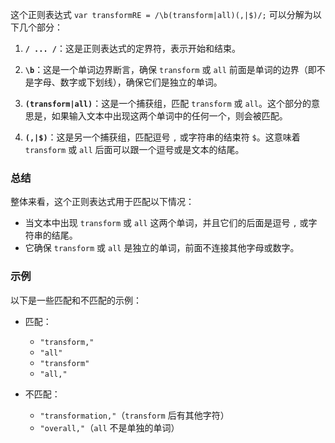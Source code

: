 这个正则表达式 `var transformRE = /\b(transform|all)(,|$)/;` 可以分解为以下几个部分：

1. **`/ ... /`**：这是正则表达式的定界符，表示开始和结束。

2. **`\b`**：这是一个单词边界断言，确保 `transform` 或 `all` 前面是单词的边界（即不是字母、数字或下划线），确保它们是独立的单词。

3. **`(transform|all)`**：这是一个捕获组，匹配 `transform` 或 `all`。这个部分的意思是，如果输入文本中出现这两个单词中的任何一个，则会被匹配。

4. **`(,|$)`**：这是另一个捕获组，匹配逗号 `,` 或字符串的结束符 `$`。这意味着 `transform` 或 `all` 后面可以跟一个逗号或是文本的结尾。

### 总结

整体来看，这个正则表达式用于匹配以下情况：

- 当文本中出现 `transform` 或 `all` 这两个单词，并且它们的后面是逗号 `,` 或字符串的结尾。  
- 它确保 `transform` 或 `all` 是独立的单词，前面不连接其他字母或数字。

### 示例

以下是一些匹配和不匹配的示例：

- 匹配：
  - `"transform,"`
  - `"all"`
  - `"transform"`
  - `"all,"`

- 不匹配：
  - `"transformation,"`（`transform` 后有其他字符）
  - `"overall,"`（`all` 不是单独的单词）